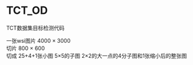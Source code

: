 # TCT_OD

TCT数据集目标检测代码


一张wsi图片 4000 × 3000  
切片 800 × 600  
切成 25+4+1张小图 5×5的子图 2×2的大一点的4分子图和1张缩小后的整张图 
